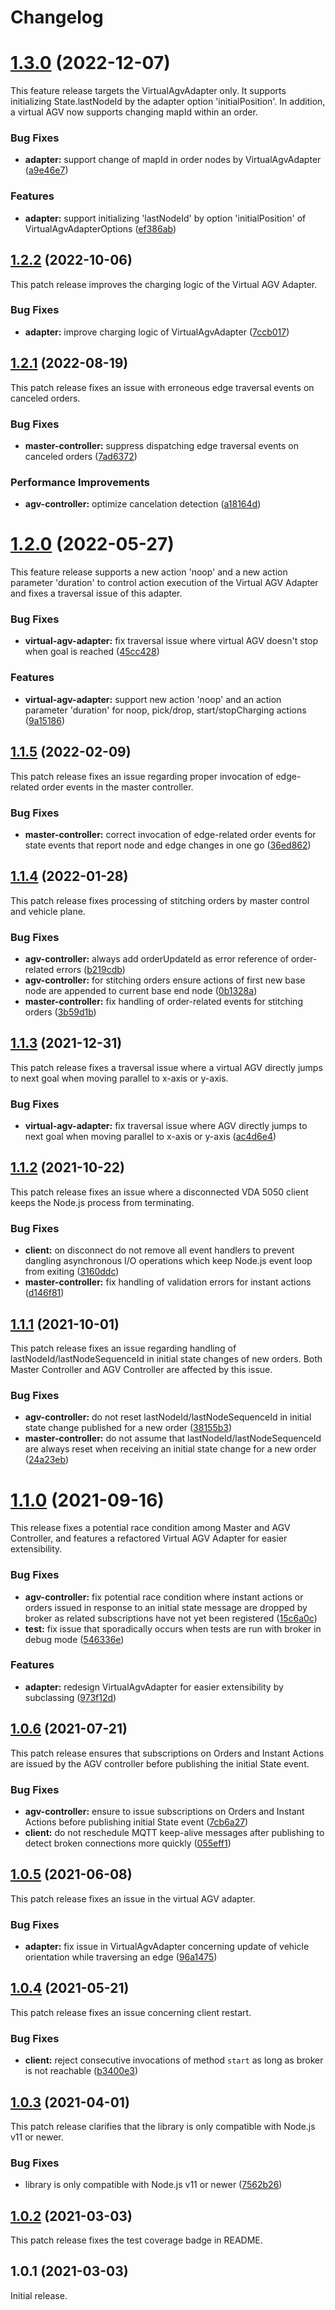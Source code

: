 # Changelog



# [1.3.0](https://github.com/coatyio/vda-5050-lib.js/compare/v1.2.2...v1.3.0) (2022-12-07)

This feature release targets the VirtualAgvAdapter only. It supports
initializing State.lastNodeId by the adapter option 'initialPosition'.
In addition, a virtual AGV now supports changing mapId within an order.

### Bug Fixes

* **adapter:** support change of mapId in order nodes by VirtualAgvAdapter ([a9e46e7](https://github.com/coatyio/vda-5050-lib.js/commit/a9e46e76b3b5220c6742cb49019cb47bb5e7cd12))


### Features

* **adapter:** support initializing 'lastNodeId' by option 'initialPosition' of VirtualAgvAdapterOptions ([ef386ab](https://github.com/coatyio/vda-5050-lib.js/commit/ef386abf6a02de3e89f57e7dffeeaa81de6d3034))



## [1.2.2](https://github.com/coatyio/vda-5050-lib.js/compare/v1.2.1...v1.2.2) (2022-10-06)

This patch release improves the charging logic of the Virtual AGV Adapter.

### Bug Fixes

* **adapter:** improve charging logic of VirtualAgvAdapter ([7ccb017](https://github.com/coatyio/vda-5050-lib.js/commit/7ccb0179922a2a62405ac41f77e60e59a6c69b1b))

## [1.2.1](https://github.com/coatyio/vda-5050-lib.js/compare/v1.2.0...v1.2.1) (2022-08-19)

This patch release fixes an issue with erroneous edge traversal
events on canceled orders.

### Bug Fixes

* **master-controller:** suppress dispatching edge traversal events on canceled orders ([7ad6372](https://github.com/coatyio/vda-5050-lib.js/commit/7ad63729e94bf15c19d661038e25f8d77826ac65))


### Performance Improvements

* **agv-controller:** optimize cancelation detection ([a18164d](https://github.com/coatyio/vda-5050-lib.js/commit/a18164d92386f58dcba81bf604d351d0590b6a9c))

# [1.2.0](https://github.com/coatyio/vda-5050-lib.js/compare/v1.1.5...v1.2.0) (2022-05-27)

This feature release supports a new action 'noop' and a new action parameter 'duration'
to control action execution of the Virtual AGV Adapter and fixes a traversal issue of this adapter.

### Bug Fixes

* **virtual-agv-adapter:** fix traversal issue where virtual AGV doesn't stop when goal is reached ([45cc428](https://github.com/coatyio/vda-5050-lib.js/commit/45cc4281c9bf2f6c80c574c489126a9fbd6043a0))


### Features

* **virtual-agv-adapter:** support new action 'noop' and an action parameter 'duration' for noop, pick/drop, start/stopCharging actions ([9a15186](https://github.com/coatyio/vda-5050-lib.js/commit/9a15186306ce38434de0a6807944d6dd32182d39))

## [1.1.5](https://github.com/coatyio/vda-5050-lib.js/compare/v1.1.4...v1.1.5) (2022-02-09)

This patch release fixes an issue regarding proper invocation of
edge-related order events in the master controller.

### Bug Fixes

* **master-controller:** correct invocation of edge-related order events for state events that report node and edge changes in one go ([36ed862](https://github.com/coatyio/vda-5050-lib.js/commit/36ed8623c4c5af4ac7dbec78dc0f255d9549febd))

## [1.1.4](https://github.com/coatyio/vda-5050-lib.js/compare/v1.1.3...v1.1.4) (2022-01-28)

This patch release fixes processing of stitching orders
by master control and vehicle plane.

### Bug Fixes

* **agv-controller:** always add orderUpdateId as error reference of order-related errors ([b219cdb](https://github.com/coatyio/vda-5050-lib.js/commit/b219cdb2ee98e1ff8c6ffa4133e75e2b1a4566da))
* **agv-controller:** for stitching orders ensure actions of first new base node are appended to current base end node ([0b1328a](https://github.com/coatyio/vda-5050-lib.js/commit/0b1328abe4f85f0f9a8a471c4d343f4e6dc58010))
* **master-controller:** fix handling of order-related events for stitching orders ([3b59d1b](https://github.com/coatyio/vda-5050-lib.js/commit/3b59d1b8243e4bd0e746236b2d630095d1d9a891))

## [1.1.3](https://github.com/coatyio/vda-5050-lib.js/compare/v1.1.2...v1.1.3) (2021-12-31)

This patch release fixes a traversal issue where a virtual AGV
directly jumps to next goal when moving parallel to x-axis or y-axis.

### Bug Fixes

* **virtual-agv-adapter:** fix traversal issue where AGV directly jumps to next goal when moving parallel to x-axis or y-axis ([ac4d6e4](https://github.com/coatyio/vda-5050-lib.js/commit/ac4d6e43aed6b9040afab860ecd45db346c1c653))

## [1.1.2](https://github.com/coatyio/vda-5050-lib.js/compare/v1.1.1...v1.1.2) (2021-10-22)

This patch release fixes an issue where a disconnected VDA 5050 client
keeps the Node.js process from terminating.

### Bug Fixes

* **client:** on disconnect do not remove all event handlers to prevent dangling asynchronous I/O operations which keep Node.js event loop from exiting ([3160ddc](https://github.com/coatyio/vda-5050-lib.js/commit/3160ddc02693bb7706fd29da6ec76fa444b5dd1f))
* **master-controller:** fix handling of validation errors for instant actions ([d146f81](https://github.com/coatyio/vda-5050-lib.js/commit/d146f819b03380af73224bba091409c1ced8b20b))

## [1.1.1](https://github.com/coatyio/vda-5050-lib.js/compare/v1.1.0...v1.1.1) (2021-10-01)

This patch release fixes an issue regarding handling of lastNodeId/lastNodeSequenceId 
in initial state changes of new orders. Both Master Controller and AGV Controller are
affected by this issue.

### Bug Fixes

* **agv-controller:** do not reset lastNodeId/lastNodeSequenceId in initial state change published for a new order ([38155b3](https://github.com/coatyio/vda-5050-lib.js/commit/38155b328152f334a13db1a4acc3aeca6d707a75))
* **master-controller:** do not assume that lastNodeId/lastNodeSequenceId are always reset when receiving an initial state change for a new order ([24a23eb](https://github.com/coatyio/vda-5050-lib.js/commit/24a23eb5391af7a1a7bd7736e998dea1ef53402e))

# [1.1.0](https://github.com/coatyio/vda-5050-lib.js/compare/v1.0.6...v1.1.0) (2021-09-16)

This release fixes a potential race condition among Master and AGV Controller, and 
features a refactored Virtual AGV Adapter for easier extensibility. 

### Bug Fixes

* **agv-controller:** fix potential race condition where instant actions or orders issued in response to an initial state message are dropped by broker as related subscriptions have not yet been registered ([15c6a0c](https://github.com/coatyio/vda-5050-lib.js/commit/15c6a0c352ce71704f65521244df5de8fd9a4bf5))
* **test:** fix issue that sporadically occurs when tests are run with broker in debug mode ([546336e](https://github.com/coatyio/vda-5050-lib.js/commit/546336efff4fc9e1227cbd57352d400691c42852))


### Features

* **adapter:** redesign VirtualAgvAdapter for easier extensibility by subclassing ([973f12d](https://github.com/coatyio/vda-5050-lib.js/commit/973f12d47150dac53f6196032400950da201bf58))

## [1.0.6](https://github.com/coatyio/vda-5050-lib.js/compare/v1.0.5...v1.0.6) (2021-07-21)

This patch release ensures that subscriptions on Orders and Instant Actions are issued by the AGV controller before publishing the initial State event.

### Bug Fixes

* **agv-controller:** ensure to issue subscriptions on Orders and Instant Actions before publishing initial State event ([7cb6a27](https://github.com/coatyio/vda-5050-lib.js/commit/7cb6a27ccd6ce1118ad267d5911c51b05fcb8899))
* **client:** do not reschedule MQTT keep-alive messages after publishing to detect broken connections more quickly ([055eff1](https://github.com/coatyio/vda-5050-lib.js/commit/055eff1f1163f56844e84b34fc57e6aa2cd9cad4))

## [1.0.5](https://github.com/coatyio/vda-5050-lib.js/compare/v1.0.4...v1.0.5) (2021-06-08)

This patch release fixes an issue in the virtual AGV adapter.

### Bug Fixes

* **adapter:** fix issue in VirtualAgvAdapter concerning update of vehicle orientation while traversing an edge ([96a1475](https://github.com/coatyio/vda-5050-lib.js/commit/96a14752f8da78c182f08d866f64efc1cf947c2e))

## [1.0.4](https://github.com/coatyio/vda-5050-lib.js/compare/v1.0.3...v1.0.4) (2021-05-21)

This patch release fixes an issue concerning client restart.

### Bug Fixes

* **client:** reject consecutive invocations of method `start` as long as broker is not reachable ([b3400e3](https://github.com/coatyio/vda-5050-lib.js/commit/b3400e38611c8118190727e1c95d56e2dd70a428))

## [1.0.3](https://github.com/coatyio/vda-5050-lib.js/compare/v1.0.2...v1.0.3) (2021-04-01)

This patch release clarifies that the library is only compatible with Node.js v11 or newer.

### Bug Fixes

* library is only compatible with Node.js v11 or newer ([7562b26](https://github.com/coatyio/vda-5050-lib.js/commit/7562b2649ba3b1e0d91f6b441ea72dc0830be243))

## [1.0.2](https://github.com/coatyio/vda-5050-lib.js/compare/v1.0.1...v1.0.2) (2021-03-03)

This patch release fixes the test coverage badge in README.

## 1.0.1 (2021-03-03)

Initial release.